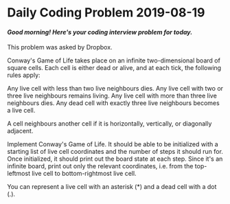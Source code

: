 # Daily Coding Problem 2019-08-19

####  _Good morning! Here's your coding interview problem for today._

This problem was asked by Dropbox.

Conway's Game of Life takes place on an infinite two-dimensional board of square cells. Each cell is either dead or alive, and at each tick, the following rules apply:

   Any live cell with less than two live neighbours dies.
   Any live cell with two or three live neighbours remains living.
   Any live cell with more than three live neighbours dies.
   Any dead cell with exactly three live neighbours becomes a live cell.

A cell neighbours another cell if it is horizontally, vertically, or diagonally adjacent.

Implement Conway's Game of Life. It should be able to be initialized with a starting list of live cell coordinates and the number of steps it should run for. Once initialized, it should print out the board state at each step. Since it's an infinite board, print out only the relevant coordinates, i.e. from the top-leftmost live cell to bottom-rightmost live cell.

You can represent a live cell with an asterisk (*) and a dead cell with a dot (.).

